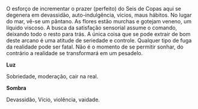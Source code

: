 O esforço de incrementar o prazer (perfeito) do Seis de Copas aqui se degenera
em devassidão, auto-indulgência, vícios, maus hábitos. No lugar do mar, vê-se
um pântano. As flores estão murchas e gotejam veneno, um líquido viscoso. A
busca da satisfação sensorial assume o comando, deixando todo o resto para
trás. A única coisa que se pode extrair de bom deste arcano é uma atitude de
seriedade e controle. Qualquer tipo de fuga da realidade pode ser fatal. Não é
o momento de se permitir sonhar, do contrário a realidade se transformará em
um pesadelo.

**Luz**

Sobriedade, moderação, cair na real.

**Sombra**

Devassidão, Vício, violência, vaidade.

